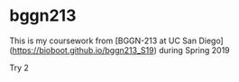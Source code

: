 # bggn213

This is my coursework from [BGGN-213 at UC San Diego] (https://bioboot.github.io/bggn213_S19) during Spring 2019

Try 2


